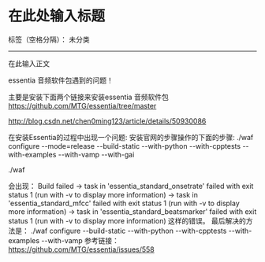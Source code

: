 ﻿# 在此处输入标题

标签（空格分隔）： 未分类

---

在此输入正文

essentia 音频软件包遇到的问题！

主要是安装下面两个链接来安装essentia 音频软件包
https://github.com/MTG/essentia/tree/master

http://blog.csdn.net/chen0ming123/article/details/50930086

在安装Essentia的过程中出现一个问题:
安装官网的步骤操作的下面的步骤:
./waf configure --mode=release --build-static --with-python --with-cpptests --with-examples --with-vamp --with-gai

./waf

会出现：
Build failed
 -> task in 'essentia_standard_onsetrate' failed with exit status 1 (run with -v to display more information)
 -> task in 'essentia_standard_mfcc' failed with exit status 1 (run with -v to display more information)
 -> task in 'essentia_standard_beatsmarker' failed with exit status 1 (run with -v to display more information)
 这样的错误。
 最后解决的方法是：
 ./waf configure --build-static --with-python --with-cpptests --with-examples --with-vamp
 参考链接：https://github.com/MTG/essentia/issues/558
 